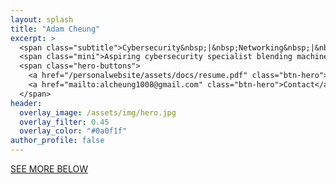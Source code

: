 ```yaml
---
layout: splash
title: "Adam Cheung"
excerpt: >
  <span class="subtitle">Cybersecurity&nbsp;|&nbsp;Networking&nbsp;|&nbsp;Machine&nbsp;Learning</span>
  <span class="mini">Aspiring cybersecurity specialist blending machine learning, network engineering, and real-world competitions to build secure, resilient systems.</span>
  <span class="hero-buttons">
    <a href="/personalwebsite/assets/docs/resume.pdf" class="btn-hero">Resume</a>
    <a href="mailto:alcheung1008@gmail.com" class="btn-hero">Contact</a>
  </span>
header:
  overlay_image: /assets/img/hero.jpg
  overlay_filter: 0.45
  overlay_color: "#0a0f1f"
author_profile: false
---
```


<a href="#main" class="below-hero-prompt">SEE MORE BELOW</a>
